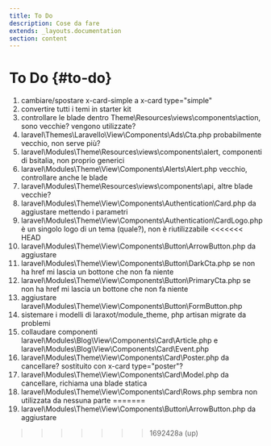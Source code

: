 ```yaml
---
title: To Do
description: Cose da fare
extends: _layouts.documentation
section: content
---
```


# To Do {#to-do}

1. cambiare/spostare x-card-simple a x-card type="simple"
2. convertire tutti i temi in starter kit
3. controllare le blade dentro Theme\Resources\views\components\action, sono vecchie? vengono utilizzate?
4. laravel\Themes\LaravelIo\View\Components\Ads\Cta.php probabilmente vecchio, non serve più?
5. laravel\Modules\Theme\Resources\views\components\alert, componenti di bsitalia, non proprio generici
6. laravel\Modules\Theme\View\Components\Alerts\Alert.php vecchio, controllare anche le blade
7. laravel\Modules\Theme\Resources\views\components\api, altre blade vecchie?
8. laravel\Modules\Theme\View\Components\Authentication\Card.php da aggiustare mettendo i parametri
9. laravel\Modules\Theme\View\Components\Authentication\CardLogo.php è un singolo logo di un tema (quale?), non è riutilizzabile
<<<<<<< HEAD
10. laravel\Modules\Theme\View\Components\Button\ArrowButton.php da aggiustare
11. laravel\Modules\Theme\View\Components\Button\DarkCta.php se non ha href mi lascia un bottone che non fa niente
12. laravel\Modules\Theme\View\Components\Button\PrimaryCta.php se non ha href mi lascia un bottone che non fa niente
13. aggiustare laravel\Modules\Theme\View\Components\Button\FormButton.php
14. sistemare i modelli di laraxot/module_theme, php artisan migrate da problemi
15. collaudare componenti laravel\Modules\Blog\View\Components\Card\Article.php e laravel\Modules\Blog\View\Components\Card\Event.php
16. laravel\Modules\Theme\View\Components\Card\Poster.php da cancellare? sostituito con x-card type="poster"?
17. laravel\Modules\Theme\View\Components\Card\Model.php da cancellare, richiama una blade statica
18. laravel\Modules\Theme\View\Components\Card\Rows.php sembra non utilizzata da nessuna parte
=======
10. laravel\Modules\Theme\View\Components\Button\ArrowButton.php da aggiustare
>>>>>>> 1692428a (up)

